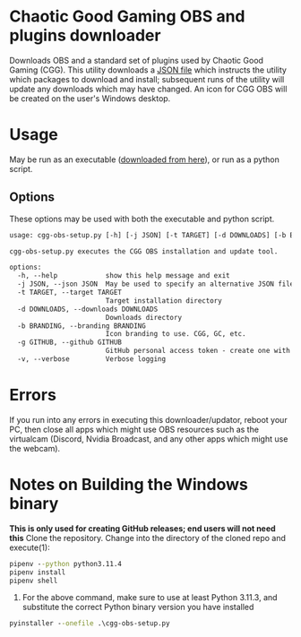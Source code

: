 # Chaotic Good Gaming OBS and plugins downloader
Downloads OBS and a standard set of plugins used by Chaotic Good Gaming (CGG). This utility downloads a [JSON file](defaults.json) which instructs the utility which packages to download and install; subsequent runs of the utility will update any downloads which may have changed. An icon for CGG OBS will be created on the user's Windows desktop.
# Usage
May be run as an executable ([downloaded from here](https://github.com/spafbi/cgg-obs/releases/latest/download/setup.exe)), or run as a python script.
## Options
These options may be used with both the executable and python script.
```txt
usage: cgg-obs-setup.py [-h] [-j JSON] [-t TARGET] [-d DOWNLOADS] [-b BRANDING] [-g GITHUB] [-v]

cgg-obs-setup.py executes the CGG OBS installation and update tool.

options:
  -h, --help            show this help message and exit
  -j JSON, --json JSON  May be used to specify an alternative JSON file
  -t TARGET, --target TARGET
                        Target installation directory
  -d DOWNLOADS, --downloads DOWNLOADS
                        Downloads directory
  -b BRANDING, --branding BRANDING
                        Icon branding to use. CGG, GC, etc.
  -g GITHUB, --github GITHUB
                        GitHub personal access token - create one with only "public_repo" permissions at: https://github.com/settings/tokens
  -v, --verbose         Verbose logging
  ```
# Errors
If you run into any errors in executing this downloader/updator, reboot your PC, then close all apps which might use OBS resources such as the virtualcam (Discord, Nvidia Broadcast, and any other apps which might use the webcam).

# Notes on Building the Windows binary
__This is only used for creating GitHub releases; end users will not need this__
Clone the repository. Change into the directory of the cloned repo and execute(1):
```cmd
pipenv --python python3.11.4
pipenv install
pipenv shell
```
1) For the above command, make sure to use at least Python 3.11.3, and substitute the correct Python binary version you have installed

```cmd
pyinstaller --onefile .\cgg-obs-setup.py
```